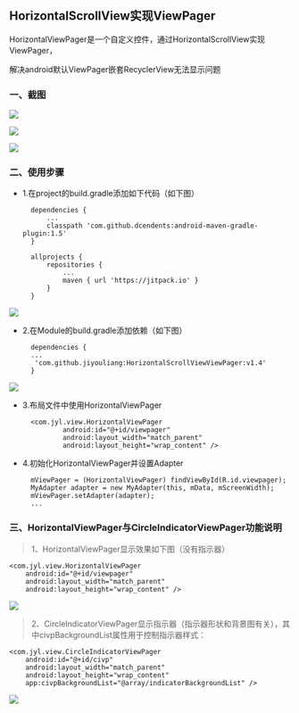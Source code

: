 ## HorizontalScrollView实现ViewPager

 HorizontalViewPager是一个自定义控件，通过HorizontalScrollView实现ViewPager，

解决android默认ViewPager嵌套RecyclerView无法显示问题


### 一、截图

![](screenshot/screenshot1.gif)



![](screenshot/screenshot2.gif)



![](screenshot/screenshot3.gif)



### 二、使用步骤

* 1.在project的build.gradle添加如下代码（如下图）

		dependencies {
			...
            classpath 'com.github.dcendents:android-maven-gradle-plugin:1.5'
        }

		allprojects {
            repositories {
                ...
                maven { url 'https://jitpack.io' }
            }
        }


![](screenshot/project_gradle.png)


* 2.在Module的build.gradle添加依赖（如下图）

		dependencies {
		...
		 'com.github.jiyouliang:HorizontalScrollViewViewPager:v1.4'
		}


![](screenshot/app_gradle.png)

* 3.布局文件中使用HorizontalViewPager
			
		<com.jyl.view.HorizontalViewPager
		        android:id="@+id/viewpager"
		        android:layout_width="match_parent"
		        android:layout_height="wrap_content" />

* 4.初始化HorizontalViewPager并设置Adapter

		mViewPager = (HorizontalViewPager) findViewById(R.id.viewpager);
		MyAdapter adapter = new MyAdapter(this, mData, mScreenWidth);
    	mViewPager.setAdapter(adapter);
		...


### 三、HorizontalViewPager与CircleIndicatorViewPager功能说明

> 1、HorizontalViewPager显示效果如下图（没有指示器）

    <com.jyl.view.HorizontalViewPager
        android:id="@+id/viewpager"
        android:layout_width="match_parent"
        android:layout_height="wrap_content" />


![](screenshot/screenshot1.gif)


> 2、CircleIndicatorViewPager显示指示器（指示器形状和背景图有关），其中civpBackgroundList属性用于控制指示器样式：


    <com.jyl.view.CircleIndicatorViewPager
        android:id="@+id/civp"
        android:layout_width="match_parent"
        android:layout_height="wrap_content"
        app:civpBackgroundList="@array/indicatorBackgroundList" />



![](screenshot/screenshot4.png)